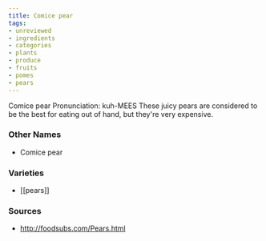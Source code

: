 ```yaml
---
title: Comice pear
tags:
- unreviewed
- ingredients
- categories
- plants
- produce
- fruits
- pomes
- pears
---
```

Comice pear Pronunciation: kuh-MEES These juicy pears are considered to be the best for eating out of hand, but they're very expensive.

### Other Names

* Comice pear

### Varieties

* [[pears]]

### Sources
* http://foodsubs.com/Pears.html
